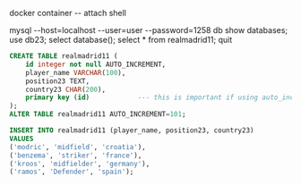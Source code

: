 docker container -- attach shell

mysql --host=localhost --user=user --password=1258 db
show databases;             <!-- show list of databases -->
use db23;                   <!-- use db23 -->
select database();          <!-- to know the curent db -->
select * from realmadrid11;
quit

```sql
CREATE TABLE realmadrid11 (
    id integer not null AUTO_INCREMENT,
    player_name VARCHAR(100),
    position23 TEXT,
    country23 CHAR(200),
    primary key (id)            --- this is important if using auto_increment
);
ALTER TABLE realmadrid11 AUTO_INCREMENT=101;

INSERT INTO realmadrid11 (player_name, position23, country23)
VALUES 
('modric', 'midfield', 'croatia'),
('benzema', 'striker', 'france'),
('kroos', 'midfielder', 'germany'),
('ramos', 'Defender', 'spain');
```
